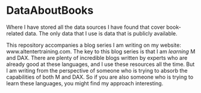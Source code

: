 # DataAboutBooks
Where I have stored all the data sources I have found that cover book-related data. The only data that I use is data that is publicly available. 
<!-- wp:paragraph -->
<p>This repository accompanies a blog series I am writing on my website: www.altentertraining.com.
The key to this blog series is that I am <em>learning </em>M and DAX. 
There are plenty of incredible blogs written by experts who are already good at these languages, 
and I use these resources all the time. But I am writing from the perspective of someone 
who is trying to absorb the capabilities of both M and DAX. So if you are also someone who is 
trying to learn these languages, you might find my approach interesting. </p>
<!-- /wp:paragraph -->
